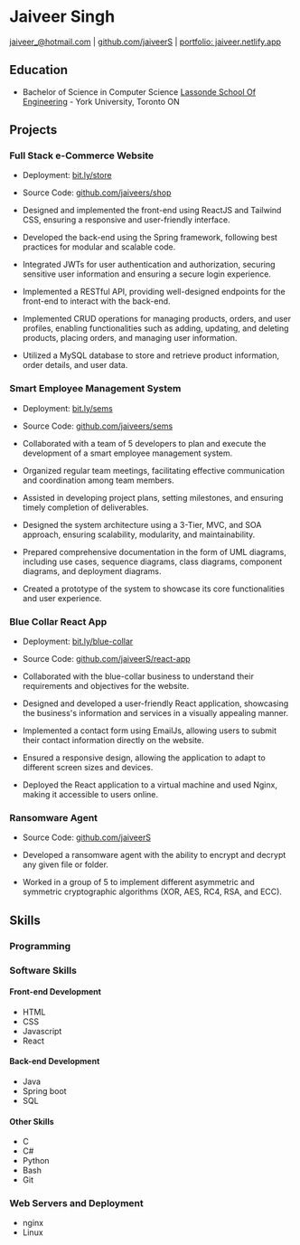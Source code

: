 # Jaiveer Singh

[//]: # (Email and contact details)
[jaiveer_@hotmail.com](mailto:jaiveer_@hotmail.com) | [github.com/jaiveerS](https://github.com/JaiveerS) | [portfolio: jaiveer.netlify.app](https://jaiveer.netlify.app)
  

## Education

- Bachelor of Science in Computer Science [Lassonde School Of Engineering](https://lassonde.yorku.ca/) - York University, Toronto ON

  

## Projects

### Full Stack e-Commerce Website

- Deployment: [bit.ly/store](http://140.238.147.51)

- Source Code: [github.com/jaiveers/shop](https://github.com/JaiveerS/ecommerce-store-backend)

- Designed and implemented the front-end using ReactJS and Tailwind CSS, ensuring a responsive and user-friendly interface.

- Developed the back-end using the Spring framework, following best practices for modular and scalable code.

- Integrated JWTs for user authentication and authorization, securing sensitive user information and ensuring a secure login experience.

- Implemented a RESTful API, providing well-designed endpoints for the front-end to interact with the back-end.

- Implemented CRUD operations for managing products, orders, and user profiles, enabling functionalities such as adding, updating, and deleting products, placing orders, and managing user information.

- Utilized a MySQL database to store and retrieve product information, order details, and user data.

### Smart Employee Management System

- Deployment: [bit.ly/sems](https://employee-managment-f5252.web.app/login)

- Source Code: [github.com/jaiveers/sems](https://github.com/JaiveerS/smart-employee-managment-system)

- Collaborated with a team of 5 developers to plan and execute the development of a smart employee management system.

- Organized regular team meetings, facilitating effective communication and coordination among team members.

- Assisted in developing project plans, setting milestones, and ensuring timely completion of deliverables.

- Designed the system architecture using a 3-Tier, MVC, and SOA approach, ensuring scalability, modularity, and maintainability.

- Prepared comprehensive documentation in the form of UML diagrams, including use cases, sequence diagrams, class diagrams, component diagrams, and deployment diagrams.

- Created a prototype of the system to showcase its core functionalities and user experience.

### Blue Collar React App

- Deployment: [bit.ly/blue-collar](http://140.238.155.208/)

- Source Code: [github.com/jaiveerS/react-app](https://github.com/JaiveerS/blue-collar-app)

- Collaborated with the blue-collar business to understand their requirements and objectives for the website.

- Designed and developed a user-friendly React application, showcasing the business's information and services in a visually appealing manner.

- Implemented a contact form using EmailJs, allowing users to submit their contact information directly on the website.

- Ensured a responsive design, allowing the application to adapt to different screen sizes and devices.

- Deployed the React application to a virtual machine and used Nginx, making it accessible to users online.


### Ransomware Agent

- Source Code: [github.com/jaiveerS](https://github.com/JaiveerS/ransomeware-agent)

- Developed a ransomware agent with the ability to encrypt and decrypt any given file or folder.

- Worked in a group of 5 to implement different asymmetric and symmetric cryptographic algorithms (XOR, AES, RC4, RSA, and ECC).



## Skills
### Programming
### Software Skills

#### Front-end Development
- HTML
- CSS
- Javascript
- React

#### Back-end Development
- Java
- Spring boot
- SQL

#### Other Skills
- C
- C#
- Python
- Bash
- Git

### Web Servers and Deployment

- nginx
- Linux





